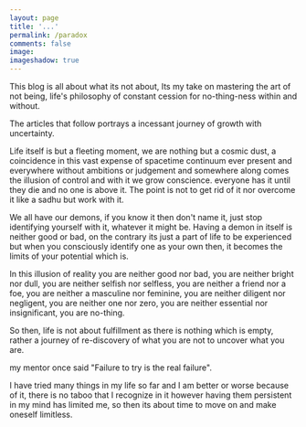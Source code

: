```yaml
---
layout: page
title: '...' 
permalink: /paradox
comments: false
image: 
imageshadow: true
---
```


This blog is all about what its not about, Its my take on mastering the art of not being, life's philosophy of constant cession for no-thing-ness within and without.

The articles that follow portrays a incessant journey of growth with uncertainty.

Life itself is but a fleeting moment, we are nothing but a cosmic dust, a coincidence in this vast expense of spacetime continuum ever present and everywhere without ambitions or judgement and somewhere along comes the illusion of control and with it we grow conscience. everyone has it until they die and no one is above it. The point is not to get rid of it nor overcome it like a sadhu but work with it.

We all have our demons, if you know it then don't name it, just stop identifying yourself with it, whatever it might be.
Having a demon in itself is neither good or bad, on the contrary its just a part of life to be experienced but when you consciously identify one as your own then, it becomes the limits of your potential which is.

In this illusion of reality you are neither good nor bad, you are neither bright nor dull, you are neither selfish nor selfless, you are neither a friend nor a foe, you are neither a masculine nor feminine, you are neither diligent nor negligent, you are neither one nor zero, you are neither essential nor insignificant, you are no-thing.

So then, life is not about fulfillment as there is nothing which is empty, rather a journey of re-discovery of what you are not to uncover what you are.

my mentor once said "Failure to try is the real failure".

I have tried many things in my life so far and I am better or worse because of it, there is no taboo that I recognize in it however having them persistent in my mind has limited me, so then its about time to move on and make oneself limitless.
